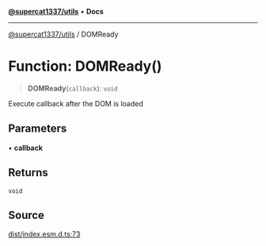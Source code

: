 [**@supercat1337/utils**](../README.md) • **Docs**

***

[@supercat1337/utils](../README.md) / DOMReady

# Function: DOMReady()

> **DOMReady**(`callback`): `void`

Execute callback after the DOM is loaded

## Parameters

• **callback**

## Returns

`void`

## Source

[dist/index.esm.d.ts:73](https://github.com/supercat1337/utils/blob/29436ec24bee9f2e47444ecc42beedb601148283/dist/index.esm.d.ts#L73)
